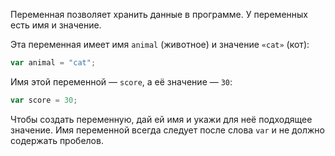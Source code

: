 Переменная позволяет хранить данные в программе. У переменных есть имя и значение.

Эта переменная имеет имя `animal` (животное) и значение `«cat»` (кот):

```javascript
var animal = "cat";
```

Имя этой переменной — `score`, а её значение — `30`:

```javascript
var score = 30;
```

Чтобы создать переменную, дай ей имя и укажи для неё подходящее значение. Имя переменной всегда следует после слова `var` и не должно содержать пробелов.